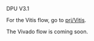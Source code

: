 DPU V3.1

For the Vitis flow, go to <a href="prj/Vitis">prj/Vitis</a>.

The Vivado flow is coming soon.
